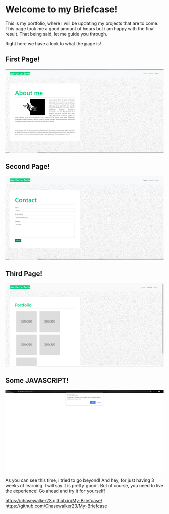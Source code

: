 # Welcome to my Briefcase!

 This is my portfolio, where I will be updating my projects that are to come. This page took me a good amount of hours but i am happy with the final result. That being said, let me guide you through.

 Right here we have a look to what the page is!
 ## First Page!

 ![](assets/images/about.PNG)
 
 
 ## Second Page!
 
![](assets/images/contact.PNG)
 

## Third Page!

![](assets/images/portfolio.PNG)

## Some JAVASCRIPT!

![](assets/images/Capture1.PNG)


As you can see this time, i tried to go beyond! And hey, for just having 3 weeks of learning. I will say it is pretty good!.
But of course, you need to live the experience! Go ahead and try it for yourself!

https://chasewalker23.github.io/My-Briefcase/
https://github.com/Chasewalker23/My-Briefcase

